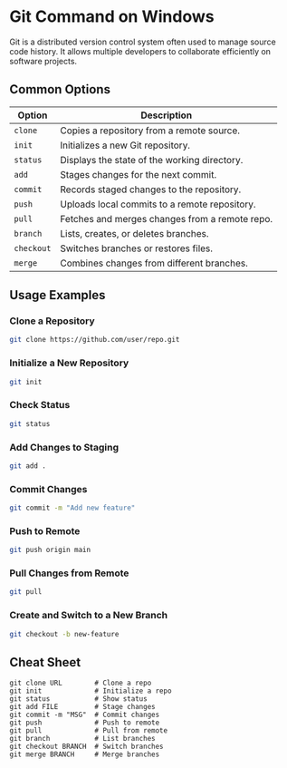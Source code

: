 # Git Command on Windows

Git is a distributed version control system often used to manage source code history. It allows multiple developers to collaborate efficiently on software projects.

## Common Options

| Option    | Description                                      |
|-----------|--------------------------------------------------|
| `clone`   | Copies a repository from a remote source.        |
| `init`    | Initializes a new Git repository.                |
| `status`  | Displays the state of the working directory.     |
| `add`     | Stages changes for the next commit.              |
| `commit`  | Records staged changes to the repository.        |
| `push`    | Uploads local commits to a remote repository.    |
| `pull`    | Fetches and merges changes from a remote repo.   |
| `branch`  | Lists, creates, or deletes branches.             |
| `checkout`| Switches branches or restores files.             |
| `merge`   | Combines changes from different branches.        |

## Usage Examples

### Clone a Repository

```bash
git clone https://github.com/user/repo.git
```

### Initialize a New Repository

```bash
git init
```

### Check Status

```bash
git status
```

### Add Changes to Staging

```bash
git add .
```

### Commit Changes

```bash
git commit -m "Add new feature"
```

### Push to Remote

```bash
git push origin main
```

### Pull Changes from Remote

```bash
git pull
```

### Create and Switch to a New Branch

```bash
git checkout -b new-feature
```

## Cheat Sheet

```plaintext
git clone URL        # Clone a repo
git init             # Initialize a repo
git status           # Show status
git add FILE         # Stage changes
git commit -m "MSG"  # Commit changes
git push             # Push to remote
git pull             # Pull from remote
git branch           # List branches
git checkout BRANCH  # Switch branches
git merge BRANCH     # Merge branches
```
